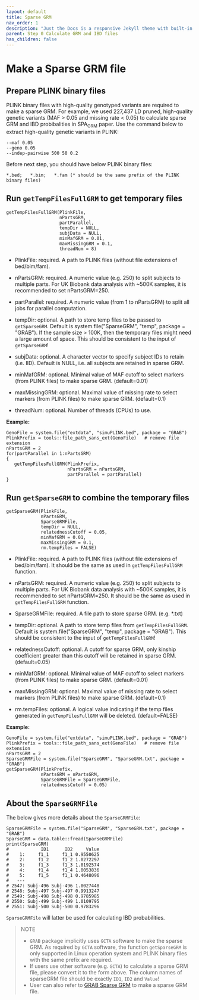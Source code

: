 ```yaml
---
layout: default
title: Sparse GRM
nav_order: 1
description: "Just the Docs is a responsive Jekyll theme with built-in search that is easily customizable and hosted on GitHub Pages."
parent: Step 0 Calculate GRM and IBD files
has_children: false
---
```


# Make a Sparse GRM file

## Prepare PLINK binary files

PLINK binary files with high-quality genotyped variants are required to make a sparse GRM. For example, we used 227,437 LD pruned, high-quality genetic variants (MAF > 0.05 and missing rate < 0.05) to calculate sparse GRM and IBD probibalities in SPA<sub>GRM</sub> paper. Use the command below to extract high-quality genetic variants in PLINK:

```
--maf 0.05
--geno 0.05
--indep-pairwise 500 50 0.2
```

Before next step, you should have below PLINK binary files:
```
*.bed;   *.bim;   *.fam (* should be the same prefix of the PLINK binary files)
```

## Run `getTempFilesFullGRM` to get temporary files

```
getTempFilesFullGRM(PlinkFile,
                    nPartsGRM,
                    partParallel,
                    tempDir = NULL,
                    subjData = NULL,
                    minMafGRM = 0.01,
                    maxMissingGRM = 0.1,
                    threadNum = 8)
```

- PlinkFile: required. A path to PLINK files (without file extensions of bed/bim/fam).

- nPartsGRM: required. A numeric value (e.g. 250) to split subjects to multiple parts. For UK Biobank data analysis with ~500K samples, it is recommended to set nPartsGRM=250.

- partParallel: required. A numeric value (from 1 to nPartsGRM) to split all jobs for parallel computation.

- tempDir: optional. A path to store temp files to be passed to `getSparseGRM`. Default is system.file("SparseGRM", "temp", package = "GRAB"). If the sample size > 100K, then the temporary files might need a large amount of space. This should be consistent to the input of `getSparseGRM`!

- subjData: optional. A character vector to specify subject IDs to retain (i.e. IID). Default is NULL, i.e. all subjects are retained in sparse GRM.

- minMafGRM: optional. Minimal value of MAF cutoff to select markers (from PLINK files) to make sparse GRM. (default=0.01)

- maxMissingGRM: optional. Maximal value of missing rate to select markers (from PLINK files) to make sparse GRM. (default=0.1)

- threadNum: optional. Number of threads (CPUs) to use.

**Example:**

```
GenoFile = system.file("extdata", "simuPLINK.bed", package = "GRAB")
PlinkPrefix = tools::file_path_sans_ext(GenoFile)   # remove file extension
nPartsGRM = 2
for(partParallel in 1:nPartsGRM)
{
   getTempFilesFullGRM(PlinkPrefix, 
                       nPartsGRM = nPartsGRM, 
                       partParallel = partParallel)
}
```

## Run `getSparseGRM` to combine the temporary files

```
getSparseGRM(PlinkFile,
             nPartsGRM,
             SparseGRMFile,
             tempDir = NULL,
             relatednessCutoff = 0.05,
             minMafGRM = 0.01,
             maxMissingGRM = 0.1,
             rm.tempFiles = FALSE)
```

- PlinkFile: required. A path to PLINK files (without file extensions of bed/bim/fam). It should be the same as used in `getTempFilesFullGRM` function.

- nPartsGRM: required. A numeric value (e.g. 250) to split subjects to multiple parts. For UK Biobank data analysis with ~500K samples, it is recommended to set nPartsGRM=250. It should be the same as used in `getTempFilesFullGRM` function.

- SparseGRMFile: required. A file path to store sparse GRM. (e.g. *.txt)

- tempDir: optional. A path to store temp files from `getTempFilesFullGRM`. Default is system.file("SparseGRM", "temp", package = "GRAB"). This should be consistent to the input of `getTempFilesFullGRM`!

- relatednessCutoff: optional. A cutoff for sparse GRM, only kinship coefficient greater than this cutoff will be retained in sparse GRM. (default=0.05)

- minMafGRM: optional. Minimal value of MAF cutoff to select markers (from PLINK files) to make sparse GRM. (default=0.01)

- maxMissingGRM: optional. Maximal value of missing rate to select markers (from PLINK files) to make sparse GRM. (default=0.1)

- rm.tempFiles: optional. A logical value indicating if the temp files generated in `getTempFilesFullGRM` will be deleted. (default=FALSE)

**Example:**

```
GenoFile = system.file("extdata", "simuPLINK.bed", package = "GRAB")
PlinkPrefix = tools::file_path_sans_ext(GenoFile)   # remove file extension
nPartsGRM = 2
SparseGRMFile = system.file("SparseGRM", "SparseGRM.txt", package = "GRAB")
getSparseGRM(PlinkPrefix, 
             nPartsGRM = nPartsGRM, 
             SparseGRMFile = SparseGRMFile,
             relatednessCutoff = 0.05)
```

## About the `SparseGRMFile`

The below gives more details about the `SparseGRMFile`:

```
SparseGRMFile = system.file("SparseGRM", "SparseGRM.txt", package = "GRAB")
SparseGRM = data.table::fread(SparseGRMFile)
print(SparseGRM)
#            ID1      ID2     Value
#    1:     f1_1     f1_1 0.9550625
#    2:     f1_2     f1_2 1.0272297
#    3:     f1_3     f1_3 1.0192574
#    4:     f1_4     f1_4 1.0053836
#    5:     f1_5     f1_1 0.4648096
#   ---
# 2547: Subj-496 Subj-496 1.0027448
# 2548: Subj-497 Subj-497 0.9913247
# 2549: Subj-498 Subj-498 0.9785985
# 2550: Subj-499 Subj-499 1.0109795
# 2551: Subj-500 Subj-500 0.9783296
```

`SparseGRMFile` will latter be used for calculating IBD probabilities. 

> NOTE 
> - `GRAB` package implicitly uses `GCTA` software to make the sparse GRM. As required by `GCTA` software, the function `getSparseGRM` is only supported in Linux operation system and PLINK binary files with the same prefix are required.  
> - If users use other software (e.g. `GCTA`) to calculate a sparse GRM file, please convert it to the form above. The column names of sparseGRM file should be exactly `ID1`, `ID2` and `Value`!  
> - User can also refer to [GRAB Sparse GRM](https://wenjianbi.github.io/grab.github.io/docs/GRM_sparse.html) to make a sparse GRM file.
